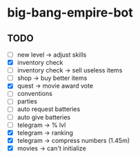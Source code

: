 # big-bang-empire-bot

## TODO

- [ ] new level -> adjust skills
- [x] inventory check
- [ ] inventory check -> sell useless items
- [ ] shop -> buy better items
- [x] quest -> movie award vote
- [ ] conventions
- [ ] parties
- [ ] auto request batteries
- [ ] auto give batteries
- [ ] telegram -> % lvl
- [x] telegram -> ranking
- [x] telegram -> compress numbers (1.45m)
- [x] movies -> can't initialize
